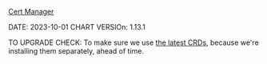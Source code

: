 [Cert Manager](https://cert-manager.io/docs/installation/helm/)

DATE: 2023-10-01
CHART VERSIOn: 1.13.1

TO UPGRADE CHECK: To make sure we use [the latest CRDs](https://cert-manager.io/docs/installation/helm/#option-1-installing-crds-with-kubectl), because we're installing them separately, ahead of time.
